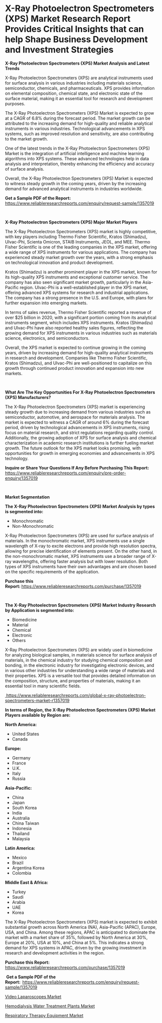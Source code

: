 <p><h1>X-Ray Photoelectron Spectrometers (XPS) Market Research Report Provides Critical Insights that can help Shape Business Development and Investment Strategies</h1></p><p><strong>X-Ray Photoelectron Spectrometers (XPS) Market Analysis and Latest Trends</strong></p>
<p><p>X-Ray Photoelectron Spectrometers (XPS) are analytical instruments used for surface analysis in various industries including materials science, semiconductor, chemicals, and pharmaceuticals. XPS provides information on elemental composition, chemical state, and electronic state of the surface material, making it an essential tool for research and development purposes.</p><p>The X-Ray Photoelectron Spectrometers (XPS) Market is expected to grow at a CAGR of 6.8% during the forecast period. The market growth can be attributed to the increasing demand for high-quality and reliable analytical instruments in various industries. Technological advancements in XPS systems, such as improved resolution and sensitivity, are also contributing to the market growth.</p><p>One of the latest trends in the X-Ray Photoelectron Spectrometers (XPS) Market is the integration of artificial intelligence and machine learning algorithms into XPS systems. These advanced technologies help in data analysis and interpretation, thereby enhancing the efficiency and accuracy of surface analysis.</p><p>Overall, the X-Ray Photoelectron Spectrometers (XPS) Market is expected to witness steady growth in the coming years, driven by the increasing demand for advanced analytical instruments in industries worldwide.</p></p>
<p><strong>Get a Sample PDF of the Report:&nbsp;</strong> <a href="https://www.reliableresearchreports.com/enquiry/request-sample/1357019">https://www.reliableresearchreports.com/enquiry/request-sample/1357019</a></p>
<p>&nbsp;</p>
<p><strong>X-Ray Photoelectron Spectrometers (XPS) Major Market Players</strong></p>
<p><p>The X-Ray Photoelectron Spectrometers (XPS) market is highly competitive, with key players including Thermo Fisher Scientific, Kratos (Shimadzu), Ulvac-Phi, Scienta Omicron, STAIB Instruments, JEOL, and MEE. Thermo Fisher Scientific is one of the leading companies in the XPS market, offering a wide range of XPS instruments for various applications. The company has experienced steady market growth over the years, with a strong emphasis on technological innovation and product development.</p><p>Kratos (Shimadzu) is another prominent player in the XPS market, known for its high-quality XPS instruments and exceptional customer service. The company has also seen significant market growth, particularly in the Asia-Pacific region. Ulvac-Phi is a well-established player in the XPS market, offering advanced XPS systems for research and industrial applications. The company has a strong presence in the U.S. and Europe, with plans for further expansion into emerging markets.</p><p>In terms of sales revenue, Thermo Fisher Scientific reported a revenue of over $25 billion in 2020, with a significant portion coming from its analytical instruments segment, which includes XPS instruments. Kratos (Shimadzu) and Ulvac-Phi have also reported healthy sales figures, reflecting the growing demand for XPS instruments in various industries such as materials science, electronics, and semiconductors.</p><p>Overall, the XPS market is expected to continue growing in the coming years, driven by increasing demand for high-quality analytical instruments in research and development. Companies like Thermo Fisher Scientific, Kratos (Shimadzu), and Ulvac-Phi are well-positioned to capitalize on this growth through continued product innovation and expansion into new markets.</p></p>
<p>&nbsp;</p>
<p><strong>What Are The Key Opportunities For X-Ray Photoelectron Spectrometers (XPS) Manufacturers?</strong></p>
<p><p>The X-Ray Photoelectron Spectrometers (XPS) market is experiencing steady growth due to increasing demand from various industries such as semiconductor, automotive, and aerospace for materials analysis. The market is expected to witness a CAGR of around 6% during the forecast period, driven by technological advancements in XPS instruments, rising focus on material research, and strict regulations regarding quality control. Additionally, the growing adoption of XPS for surface analysis and chemical characterization in academic research institutions is further fueling market growth. The future outlook for the XPS market looks promising, with opportunities for growth in emerging economies and advancements in XPS technology.</p></p>
<p><strong>Inquire or Share Your Questions If Any Before Purchasing This Report:</strong> <a href="https://www.reliableresearchreports.com/enquiry/pre-order-enquiry/1357019">https://www.reliableresearchreports.com/enquiry/pre-order-enquiry/1357019</a></p>
<p>&nbsp;</p>
<p><strong>Market Segmentation</strong></p>
<p><strong>The X-Ray Photoelectron Spectrometers (XPS) Market Analysis by types is segmented into:</strong></p>
<p><ul><li>Monochromatic</li><li>Non-Monochromatic</li></ul></p>
<p><p>X-Ray Photoelectron Spectrometers (XPS) are used for surface analysis of materials. In the monochromatic market, XPS instruments use a single wavelength of X-ray to excite electrons and provide high resolution spectra, allowing for precise identification of elements present. On the other hand, in the non-monochromatic market, XPS instruments use a broader range of X-ray wavelengths, offering faster analysis but with lower resolution. Both types of XPS instruments have their own advantages and are chosen based on the specific requirements of the application.</p></p>
<p><strong>Purchase this Report:&nbsp;</strong><a href="https://www.reliableresearchreports.com/purchase/1357019">https://www.reliableresearchreports.com/purchase/1357019</a></p>
<p>&nbsp;</p>
<p><strong>The X-Ray Photoelectron Spectrometers (XPS) Market Industry Research by Application is segmented into:</strong></p>
<p><ul><li>Biomedicine</li><li>Material</li><li>Chemical</li><li>Electronic</li><li>Others</li></ul></p>
<p><p>X-Ray Photoelectron Spectrometers (XPS) are widely used in biomedicine for analyzing biological samples, in materials science for surface analysis of materials, in the chemical industry for studying chemical composition and bonding, in the electronic industry for investigating electronic devices, and in various other industries for understanding a wide range of materials and their properties. XPS is a versatile tool that provides detailed information on the composition, structure, and properties of materials, making it an essential tool in many scientific fields.</p></p>
<p><a href="https://www.reliableresearchreports.com/global-x-ray-photoelectron-spectrometers-market-r1357019">&nbsp;https://www.reliableresearchreports.com/global-x-ray-photoelectron-spectrometers-market-r1357019</a></p>
<p><strong>In terms of Region, the X-Ray Photoelectron Spectrometers (XPS) Market Players available by Region are:</strong></p>
<p>
    <p> <strong> North America: </strong>
        <ul>
            <li>United States</li>
            <li>Canada</li>
        </ul>
        </p> 
    <p> <strong> Europe: </strong>
        <ul>
            <li>Germany</li>
            <li>France</li>
            <li>U.K.</li>
            <li>Italy</li>
            <li>Russia</li>
        </ul>
        </p> 
    <p> <strong> Asia-Pacific: </strong>
        <ul>
            <li>China</li>
            <li>Japan</li>
            <li>South Korea</li>
            <li>India</li>
            <li>Australia</li>
            <li>China Taiwan</li>
            <li>Indonesia</li>
            <li>Thailand</li>
            <li>Malaysia</li>
        </ul>
        </p> 
    <p> <strong> Latin America: </strong>
        <ul>
            <li>Mexico</li>
            <li>Brazil</li>
            <li>Argentina Korea</li>
            <li>Colombia</li>
        </ul>
        </p> 
    <p> <strong> Middle East & Africa: </strong>
        <ul>
            <li>Turkey</li>
            <li>Saudi</li>
            <li>Arabia</li>
            <li>UAE</li>
            <li>Korea</li>
        </ul>
    </p>
    </p>
<p><p>The X-Ray Photoelectron Spectrometers (XPS) market is expected to exhibit substantial growth across North America (NA), Asia-Pacific (APAC), Europe, USA, and China. Among these regions, APAC is anticipated to dominate the market with a market share of 35%, followed by North America at 30%, Europe at 20%, USA at 10%, and China at 5%. This indicates a strong demand for XPS systems in APAC, driven by the growing investment in research and development activities in the region.</p></p>
<p><strong>Purchase this Report: </strong><a href="https://www.reliableresearchreports.com/purchase/1357019">https://www.reliableresearchreports.com/purchase/1357019</a></p>
<p>&nbsp;<strong>Get a Sample PDF of the Report:&nbsp;&nbsp;</strong><a href="https://www.reliableresearchreports.com/enquiry/request-sample/1357019">https://www.reliableresearchreports.com/enquiry/request-sample/1357019</a></p>
<p><strong></strong></p>
<p><p><a href="https://github.com/kufem1/Market-Research-Report-List-2/blob/main/video-laparoscopes-market.md">Video Laparoscopes Market</a></p><p><a href="https://github.com/kosella/Market-Research-Report-List-3/blob/main/hemodialysis-water-treatment-plants-market.md">Hemodialysis Water Treatment Plants Market</a></p><p><a href="https://github.com/singletonthaxterkelliehr2df/Market-Research-Report-List-2/blob/main/respiratory-therapy-equipment-market.md">Respiratory Therapy Equipment Market</a></p></p>